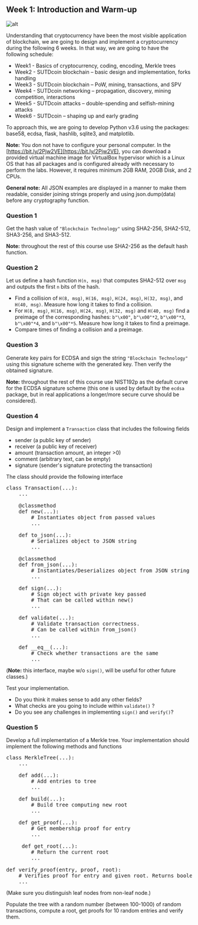 ## Week 1: Introduction and Warm-up

![alt](../../teaching/2018_50.037-Blockchain-Technology/sutdcoin.png)


Understanding that cryptocurrency have been the most visible application of
blockchain, we are going to design and implement a cryptocurrency during the
following 6 weeks. In that way, we are going to have the following schedule:

* Week1 - Basics of cryptocurrency, coding, encoding, Merkle trees
* Week2 - SUTDcoin blockchain – basic design and implementation, forks handling
* Week3 - SUTDcoin blockchain – PoW, mining, transactions, and SPV
* Week4 - SUTDcoin networking – propagation, discovery, mining competition,
  interactions
* Week5 - SUTDcoin attacks – double-spending and selfish-mining attacks
* Week6 - SUTDcoin – shaping up and early grading

To approach this, we are going to develop Python v3.6 using the packages:
base58, ecdsa, flask, hashlib, sqlite3, and matplotlib.

**Note:** You don not have to configure your personal computer. In the
[https://bit.ly/2Pjw2VE](https://bit.ly/2Pjw2VE), you can download a provided
virtual machine image for VirtualBox hypervisor which is a Linux OS that has all
packages and is configured already with necessary to perform the labs. However,
it requires minimum 2GB RAM, 20GB Disk, and 2 CPUs.

**General note:** All JSON examples are displayed in a manner to make them
readable, consider joining strings properly and using json.dump(data) before
any cryptography function.


### Question 1

Get the hash value of `"Blockchain Technology"` using SHA2-256, SHA2-512,
SHA3-256, and SHA3-512.

**Note:** throughout the rest of this course use SHA2-256 as the default hash
function.


### Question 2

Let us define a hash function `H(n, msg)` that computes SHA2-512 over `msg` and
outputs the first `n` bits of the hash.

- Find a collision of `H(8, msg)`, `H(16, msg)`, `H(24, msg)`, `H(32, msg)`, and
  `H(40, msg)`.  Measure how long it takes to find a collision.
- For `H(8, msg)`, `H(16, msg)`, `H(24, msg)`, `H(32, msg)` and `H(40, msg)`
  find a preimage of the corresponding hashes: `b"\x00"`, `b"\x00"*2`, `b"\x00"*3`,
  `b"\x00"*4`, and `b"\x00"*5`.  Measure how long it takes to find a preimage.
- Compare times of finding a collision and a preimage.


### Question 3

Generate key pairs for ECDSA and sign the string `"Blockchain Technology"`
using this signature scheme with the generated key. Then verify the obtained
signature.

**Note:** throughout the rest of this course use NIST192p as the default curve
for the ECDSA signature scheme (this one is used by default by the `ecdsa`
package, but in real applications a longer/more secure curve should be
considered).


### Question 4
Design and implement a `Transaction` class that includes the following fields

- sender (a public key of sender)
- receiver (a public key of receiver)
- amount (transaction amount, an integer >0)
- comment (arbitrary text, can be empty)
- signature (sender's signature protecting the transaction)

The class should provide the following interface

<pre>
class Transaction(...):
    ...

    @classmethod
    def new(...):
        # Instantiates object from passed values
        ...

    def to_json(...):
        # Serializes object to JSON string
        ...

    @classmethod
    def from_json(...):
        # Instantiates/Deserializes object from JSON string
        ...

    def sign(...):
        # Sign object with private key passed
        # That can be called within new()
        ...

    def validate(...):
        # Validate transaction correctness.
        # Can be called within from_json()
        ...

    def __eq__(...):
        # Check whether transactions are the same
        ...
</pre>
(**Note:** this interface, maybe w/o `sign()`, will be useful for other future
classes.)

Test your implementation.
- Do you think it makes sense to add any other fields?
- What checks are you going to include within `validate()` ?
- Do you see any challenges in implementing `sign()` and `verify()`?


### Question 5

Develop a full implementation of a Merkle tree.  Your implementation should
implement the following methods and functions
<pre>
class MerkleTree(...):
    ...

    def add(...):
        # Add entries to tree
        ...

    def build(...):
        # Build tree computing new root
        ...

    def get_proof(...):
        # Get membership proof for entry
        ...

     def get_root(...):
        # Return the current root
        ...

def verify_proof(entry, proof, root):
    # Verifies proof for entry and given root. Returns boolean.
    ...
</pre>

(Make sure you distinguish leaf nodes from non-leaf node.)

Populate the tree with a random number (between 100-1000) of random
transactions, compute a root, get proofs for 10 random entries and verify them.
